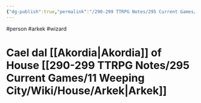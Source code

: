 ```yaml
---
{"dg-publish":true,"permalink":"/290-299 TTRPG Notes/295 Current Games/11 Weeping City/Wiki/Person/Cael/"}
---
```



#person #arkek #wizard 

# Cael dal [[Akordia\|Akordia]] of House [[290-299 TTRPG Notes/295 Current Games/11 Weeping City/Wiki/House/Arkek\|Arkek]]